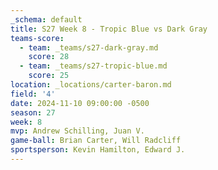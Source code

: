 ```yaml
---
_schema: default
title: S27 Week 8 - Tropic Blue vs Dark Gray
teams-score:
  - team: _teams/s27-dark-gray.md
    score: 28
  - team: _teams/s27-tropic-blue.md
    score: 25
location: _locations/carter-baron.md
field: '4'
date: 2024-11-10 09:00:00 -0500
season: 27
week: 8
mvp: Andrew Schilling, Juan V.
game-ball: Brian Carter, Will Radcliff
sportsperson: Kevin Hamilton, Edward J.
---
```

